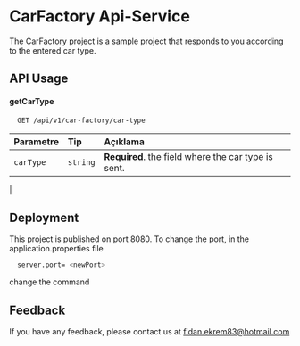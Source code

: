 
# CarFactory Api-Service

The CarFactory project is a sample project that responds to you according to the entered car type.
## API Usage

#### getCarType

```http
  GET /api/v1/car-factory/car-type
```

| Parametre | Tip     | Açıklama                |
| :-------- | :------- | :------------------------- |
| `carType` | `string` | **Required**. the field where the car type is sent.
 |

## Deployment

This project is published on port 8080. To change the port, in the application.properties file
```bash
  server.port= <newPort>
```
change the command  
## Feedback

If you have any feedback, please contact us at fidan.ekrem83@hotmail.com
  